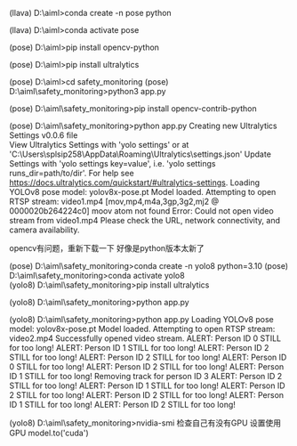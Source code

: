 (llava) D:\aiml>conda create -n pose python 

(llava) D:\aiml>conda activate pose

(pose) D:\aiml>pip install opencv-python

(pose) D:\aiml>pip install ultralytics

(pose) D:\aiml>cd safety_monitoring
(pose) D:\aiml\safety_monitoring>python3 app.py

(pose) D:\aiml\safety_monitoring>pip install opencv-contrib-python  

(pose) D:\aiml\safety_monitoring>python app.py 
Creating new Ultralytics Settings v0.0.6 file  
View Ultralytics Settings with 'yolo settings' or at 'C:\Users\splsip258\AppData\Roaming\Ultralytics\settings.json'
Update Settings with 'yolo settings key=value', i.e. 'yolo settings runs_dir=path/to/dir'. For help see https://docs.ultralytics.com/quickstart/#ultralytics-settings.
Loading YOLOv8 pose model: yolov8x-pose.pt
Model loaded.
Attempting to open RTSP stream: video1.mp4
[mov,mp4,m4a,3gp,3g2,mj2 @ 0000020b264224c0] moov atom not found
Error: Could not open video stream from video1.mp4
Please check the URL, network connectivity, and camera availability.

opencv有问题，重新下载一下
好像是python版本太新了

(pose) D:\aiml\safety_monitoring>conda create -n yolo8 python=3.10
(pose) D:\aiml\safety_monitoring>conda activate yolo8   
(yolo8) D:\aiml\safety_monitoring>pip install ultralytics

(yolo8) D:\aiml\safety_monitoring>python app.py

(yolo8) D:\aiml\safety_monitoring>python app.py
Loading YOLOv8 pose model: yolov8x-pose.pt
Model loaded.
Attempting to open RTSP stream: video2.mp4
Successfully opened video stream.
ALERT: Person ID 0 STILL for too long!
ALERT: Person ID 1 STILL for too long!
ALERT: Person ID 2 STILL for too long!
ALERT: Person ID 2 STILL for too long!
ALERT: Person ID 0 STILL for too long!
ALERT: Person ID 2 STILL for too long!
ALERT: Person ID 1 STILL for too long!
Removing track for person ID 3
ALERT: Person ID 2 STILL for too long!
ALERT: Person ID 1 STILL for too long!
ALERT: Person ID 2 STILL for too long!
ALERT: Person ID 2 STILL for too long!
ALERT: Person ID 1 STILL for too long!
ALERT: Person ID 2 STILL for too long!

(yolo8) D:\aiml\safety_monitoring>nvidia-smi
检查自己有没有GPU
设置使用GPU
model.to('cuda')